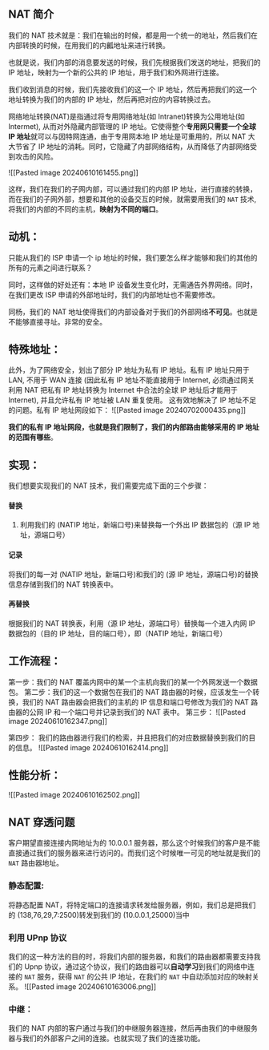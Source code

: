 ## NAT 简介
我们的 NAT 技术就是：我们在输出的时候，都是用一个统一的地址，然后我们在内部转换的时候，在用我们的内瓤地址来进行转换。

也就是说，我们内部的消息要发送的时候，我们先根据我们发送的地址，把我们的 IP 地址，映射为一个新的公共的 IP 地址，用于我们和外网进行连接。

我们收到消息的时候，我们先接收我们的这一个 IP 地址，然后再把我们的这一个地址转换为我们的内部的 IP 地址，然后再把对应的内容转换过去。

网络地址转换(NAT)是指通过将专用网络地址(如 Intranet)转换为公用地址(如 Intermet), 从而对外隐藏内部管理的 IP 地址。它使得整个**专用网只需要一个全球 IP 地址**就可以与因特网连通，由于专用网本地 IP 地址是可重用的，所以 NAT 大大节省了 IP 地址的消耗。同时，它隐藏了内部网络结构，从而降低了内部网络受到攻击的风险。

![[Pasted image 20240610161455.png]]


这样，我们在我们的子网内部，可以通过我们的内部 IP 地址，进行直接的转换，而在我们的子网外部，想要和其他的设备交互的时候，就需要用我们的 `NAT` 技术, 将我们的内部的不同的主机，**映射为不同的端口**。

## 动机：
只能从我们的 ISP 申请一个 ip 地址的时候，我们要怎么样才能够和我们的其他的所有的元素之间进行联系？

同时，这样做的好处还有：本地 IP 设备发生变化时，无需通告外界网络。同时，在我们更改 ISP 申请的外部地址时，我们的内部地址也不需要修改。

同杨，我们的 NAT 地址使得我们的内部设备对于我们的外部网络**不可见**。也就是不能够直接寻址。非常的安全。

## 特殊地址：
此外，为了网络安全，划出了部分 IP 地址为私有 IP 地址。私有 IP 地址只用于 LAN, 不用于 WAN 连接 (因此私有 IP 地址不能直接用于 Internet, 必须通过网关利用 NAT 把私有 IP 地址转换为 Internet 中合法的全球 IP 地址后才能用于Internet), 并且允许私有 IP 地址被 LAN 重复使用。
这有效地解决了 IP 地址不足的问题。私有 IP 地址网段如下：
![[Pasted image 20240702000435.png]]

**我们的私有 IP 地址网段，也就是我们限制了，我们的内部路由能够采用的 IP 地址的范围有哪些**。

## 实现：
我们想要实现我们的 NAT 技术，我们需要完成下面的三个步骤：
#### 替换
1. 利用我们的 (NATIP 地址，新端口号)来替换每一个外出 IP 数据包的（源 IP 地址，源端口号）

#### 记录
将我们的每一对 (NATIP 地址，新端口号)和我们的 (源 IP 地址，源端口号)的替换信息存储到我们的 NAT 转换表中。

#### 再替换
根据我们的 NAT 转换表，利用（源 IP 地址，源端口号）替换每一个进入内网 IP 数据包的（目的 IP 地址，目的端口号），即（NATIP 地址，新端口号）

## 工作流程：
第一步：我们的 NAT 覆盖内网中的某一个主机向我们的某一个外网发送一个数据包。
第二步：我们的这一个数据包在我们的 NAT 路由器的时候，应该发生一个转换，我们的 NAT 路由器会把我们的主机的 IP 信息和端口号修改为我们的 NAT 路由器的公网 IP 和一个端口号并记录到我们的 NAT 表中。
第三步：
![[Pasted image 20240610162347.png]]

第四步：
我们的路由器进行我们的检索，并且把我们的对应数据替换到我们的目的信息。
![[Pasted image 20240610162414.png]]

## 性能分析：
![[Pasted image 20240610162502.png]]

## NAT 穿透问题
客户期望直接连接内网地址为的 10.0.0.1 服务器，那么这个时候我们的客户是不能直接通过我们的服务器来进行访问的。而我们这个时候唯一可见的地址就是我们的 `NAT` 路由器地址。

### 静态配置:
将静态配置 NAT，将特定端口的连接请求转发给服务器，例如，我们总是把我们的 (138,76,29,7:2500)转发到我们的 (10.0.0.1,25000)当中

### 利用 UPnp 协议
我们的这一种方法的目的时，将我们内部的服务器，和我们的路由器都需要支持我们的 Upnp 协议，通过这个协议，我们的路由器可以**自动学习**到我们的网络中连接的 `NAT` 服务，获得 `NAT` 的公共 IP 地址，在我们的 `NAT` 中自动添加对应的映射关系。
![[Pasted image 20240610163006.png]]

### 中继：
我们的 NAT 内部的客户通过与我们的中继服务器连接，然后再由我们的中继服务器与我们的外部客户之间的连接。也就实现了我们的连接功能。